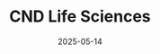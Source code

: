 ---  
layout: startup_page  
title: "CND Life Sciences"  
id: "cndlifesciences.com"  
permalink: "/cndlifesciencescndlifesciences.com05142025/"  
website: "https://cndlifesciences.com/"  
funding_round: "Series A3"  
funding_amount: "$13.5M"  
investors: "VILAS Ventures"  
about: "CND Life Sciences is a diagnostics company developing innovative tools for the detection of neurodegenerative diseases. Their flagship product, the Syn-One Test®, is the first commercially available skin-based diagnostic that visualizes and quantifies abnormal alpha-synuclein, a key marker of synucleinopathies."  
markets: "Healthtech, Diagnostics, Biotechnology, Health Diagnostics, Life Science, Medical"  
hq: "Scottsdale, Arizona, United States"  
founded_year: "2017"  
linkedin: "https://www.linkedin.com/company/cnd-life-sciences"  
twitter: ""  
instagram: ""  
facebook: ""  
crunchbase: "https://www.crunchbase.com/organization/cnd-life-sciences"  
pitchbook: "https://pitchbook.com/profiles/company/452719-09"  

date_display: "14-May-2025"  
date: "2025-05-14"

# SEO Optimization  
meta_title: "CND Life Sciences - Series A3 Funding ($13.5M)"  
meta_description: "CND Life Sciences, CND Life Sciences is a diagnostics company developing innovative tools for the detection of neurodegenerative diseases. Their flagship product, the Sy..."  
meta_keywords: "CND Life Sciences, Healthtech, Diagnostics, Biotechnology, Health Diagnostics, Life Science, Medical, Series A3 funding"  
canonical_url: "https://startup.projectstartups.com/cndlifesciencescndlifesciences.com05142025/"  
---